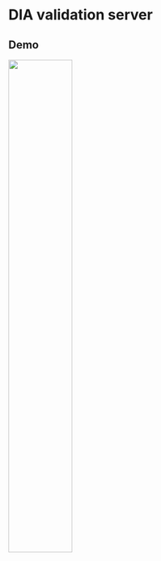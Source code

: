 # DIA validation server


## Demo
[<img src="https://img.youtube.com/vi/GY2pfCoLYAM/maxresdefault.jpg" width="50%">](https://youtu.be/GY2pfCoLYAM)
